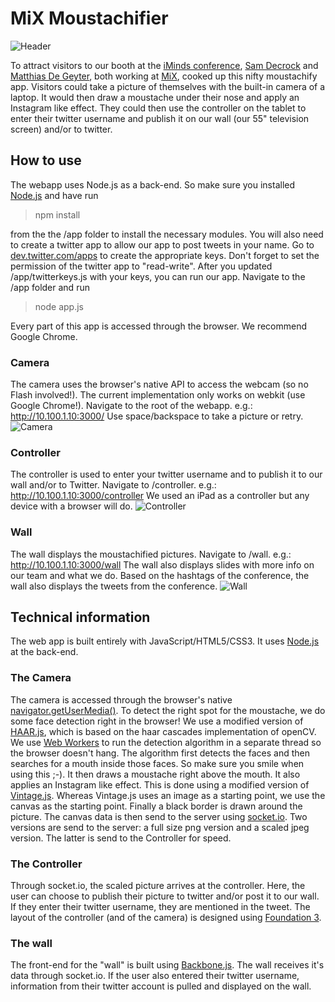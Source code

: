 # MiX Moustachifier

![Header](http://mixbe.github.com/mix-mustachifier/img/header.jpg)

To attract visitors to our booth at the [iMinds conference](http://iminds.creativemediadays.be "iMinds The Conference"), [Sam Decrock](https://github.com/samdecrock) and [Matthias De Geyter](https://github.com/matthiasdg), both working at [MiX](http://mix.iminds.be "MiX"), cooked up this nifty moustachify app. Visitors could take a picture of themselves with the built-in camera of a laptop. It would then draw a moustache under their nose and apply an Instagram like effect. They could then use the controller on the tablet to enter their twitter username and publish it on our wall (our 55" television screen) and/or to twitter.

## How to use

The webapp uses Node.js as a back-end. So make sure you installed [Node.js](http://nodejs.org/ "Node.js") and have run

> npm install

from the the /app folder to install the necessary modules. You will also need to create a twitter app to allow our app to post tweets in your name. Go to [dev.twitter.com/apps](https://dev.twitter.com/apps) to create the appropriate keys. Don't forget to set the permission of the twitter app to "read-write". After you updated /app/twitterkeys.js with your keys, you can run our app. Navigate to the /app folder and run

> node app.js

Every part of this app is accessed through the browser. We recommend Google Chrome.

### Camera

The camera uses the browser's native API to access the webcam (so no Flash involved!). The current implementation only works on webkit (use Google Chrome!). Navigate to the root of the webapp. e.g.: http://10.100.1.10:3000/ Use space/backspace to take a picture or retry.
![Camera](http://mixbe.github.com/mix-mustachifier/img/camera.jpg)

### Controller

The controller is used to enter your twitter username and to publish it to our wall and/or to Twitter. Navigate to /controller. e.g.: http://10.100.1.10:3000/controller We used an iPad as a controller but any device with a browser will do.
![Controller](http://mixbe.github.com/mix-mustachifier/img/controller.jpg)

### Wall

The wall displays the moustachified pictures. Navigate to /wall. e.g.: http://10.100.1.10:3000/wall The wall also displays slides with more info on our team and what we do. Based on the hashtags of the conference, the wall also displays the tweets from the conference.
![Wall](http://mixbe.github.com/mix-mustachifier/img/wall.jpg)

## Technical information

The web app is built entirely with JavaScript/HTML5/CSS3. It uses [Node.js](http://nodejs.org) at the back-end.

### The Camera
The camera is accessed through the browser's native [navigator.getUserMedia()](http://www.html5rocks.com/en/tutorials/getusermedia/intro/). To detect the right spot for the moustache, we do some face detection right in the browser! We use a modified version of [HAAR.js](https://github.com/foo123/HAAR.js), which is based on the haar cascades implementation of openCV. We use [Web Workers](http://www.html5rocks.com/en/tutorials/workers/basics/) to run the detection algorithm in a separate thread so the browser doesn't hang. The algorithm first detects the faces and then searches for a mouth inside those faces. So make sure you smile when using this ;-). It then draws a moustache right above the mouth. It also applies an Instagram like effect. This is done using a modified version of [Vintage.js](http://vintagejs.com/). Whereas Vintage.js uses an image as a starting point, we use the canvas as the starting point. Finally a black border is drawn around the picture. The canvas data is then send to the server using [socket.io](http://socket.io/). Two versions are send to the server: a full size png version and a scaled jpeg version. The latter is send to the Controller for speed.

### The Controller
Through socket.io, the scaled picture arrives at the controller. Here, the user can choose to publish their picture to twitter and/or post it to our wall. If they enter their twitter username, they are mentioned in the tweet. The layout of the controller (and of the camera) is designed using [Foundation 3](http://foundation.zurb.com/).

### The wall
The front-end for the "wall" is built using [Backbone.js](http://documentcloud.github.com/backbone/). The wall receives it's data through socket.io. If the user also entered their twitter username, information from their twitter account is pulled and displayed on the wall.


